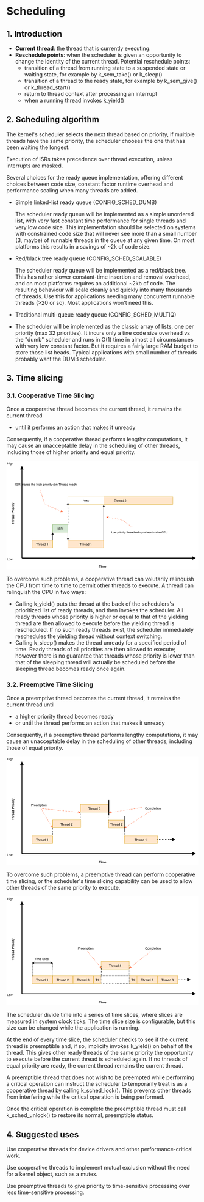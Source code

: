 # Scheduling

## 1. Introduction
- **Current thread**: the thread that is currently executing.
- **Reschedule points**: when the scheduler is given an opportunity to change the identity of the current thread. Potential reschedule points:
  - transition of a thread from running state to a suspended state or waiting state, for example by k_sem_take() or k_sleep()
  - transition of a thread to the ready state, for example by k_sem_give() or k_thread_start()
  - return to thread context after processing an interrupt
  - when a running thread invokes k_yield()

## 2. Scheduling algorithm
The kernel's scheduler selects the next thread based on priority, if multiple threads have the same priority, the scheduler chooses the one that has been waiting the longest.

Execution of ISRs takes precedence over thread execution, unless interrupts are masked.

Several choices for the ready queue implementation, offering different choices between code size, constant factor runtime overhead and performance scaling when many threads are added. 
- Simple linked-list ready queue (CONFIG_SCHED_DUMB)
  
  The scheduler ready queue will be implemented as a simple unordered list, with very fast constant time performance for single threads and very low code size. This implementation should be selected on systems with constrained code size that will never see more than a small number (3, maybe) of runnable threads in the queue at any given time. On most platforms this results in a savings of ~2k of code size.

- Red/black tree ready queue (CONFIG_SCHED_SCALABLE)
  
  The scheduler ready queue will be implemented as a red/black tree. This has rather slower constant-time insertion and removal overhead, and on most platforms requires an additional ~2kb of code. The resulting behaviour will scale cleanly and quickly into many thousands of threads. Use this for applications needing many concurrent runnable threads (>20 or so). Most applications won't need this.

- Traditional multi-queue ready queue (CONFIG_SCHED_MULTIQ)
- 
  The scheduler will be implemented as the classic array of lists, one per priority (max 32 priorities). It incurs only a tine code size overhead vs the "dumb" scheduler and runs in O(1) time in almost all circumstances with very low constant factor. But it requires a fairly large RAM budget to store those list heads. Typical applications with small number of threads probably want the DUMB scheduler. 

## 3. Time slicing
### 3.1. Cooperative Time Slicing
Once a cooperative thread becomes the current thread, it remains the current thread
- until it performs an action that makes it unready
  
Consequently, if a cooperative thread performs lengthy computations, it may cause an unacceptable delay in the scheduling of other threads, including those of higher priority and equal priority.

![cooperative](images/cooperative1.png)

To overcome such problems, a cooperative thread can volutarily relinquish the CPU from time to time to permit other threads to execute. A thread can relinquish the CPU in two ways:

- Calling k_yield() puts the thread at the back of the schedulers's prioritized list of ready threads, and then invokes the scheduler. All ready threads whose priority is higher or equal to that of the yielding thread are then allowed to execute before the yielding thread is rescheduled. If no such ready threads exist, the scheduler immediately reschedules the yielding thread without context switching. 
- Calling k_sleep() makes the thread unready for a specified period of time. Ready threads of all priorities are then allowed to execute; however there is no guarantee that threads whose priority is lower than that of the sleeping thread will actually be scheduled before the sleeping thread becomes ready once again. 

### 3.2. Preemptive Time Slicing
Once a preemptive thread becomes the current thread, it remains the current thread until
- a higher priority thread becomes ready
- or until the thread performs an action that makes it unready
  
Consequently, if a preemptive thread performs lengthy computations, it may cause an unacceptable delay in the scheduling of other threads, including those of equal priority.

![preemptive](images/preemptive.png)

To overcome such problems, a preemptive thread can perform cooperative time slicing, or the scheduler's time slicing capability can be used to allow other threads of the same priority to execute.

![timeslicing](images/timeslicing.png)

The scheduler divide time into a series of time slices, where slices are measured in system clock ticks. The time slice size is configurable, but this size can be changed while the application is running.

At the end of every time slice, the scheduler checks to see if the current thread is preemptible and, if so, implicity invokes k_yield() on behalf of the thread. This gives other ready threads of the same priority the opportunity to execute before the current thread is scheduled again. If no threads of equal priority are ready, the current thread remains the current thread.

A preemptible thread that does not wish to be preempted while performing a critical operation can instruct the scheduler to temporarily treat is as a cooperative thread by calling k_sched_lock(). This prevents other threads from interfering while the critical operation is being performed. 

Once the critical operation is complete the preemptible thread must call k_sched_unlock() to restore its normal, preemptible status.

## 4. Suggested uses

Use cooperative threads for device drivers and other performance-critical work.

Use cooperative threads to implement mutual exclusion without the need for a kernel object, such as a mutex.

Use preemptive threads to give priority to time-sensitive processing over less time-sensitive processing.